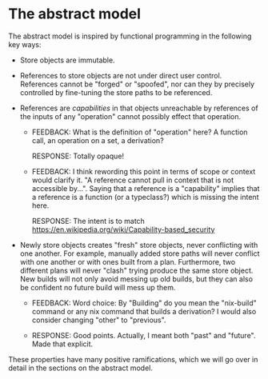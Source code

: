 # The abstract model

The abstract model is inspired by functional programming in the following key ways:

- Store objects are immutable.

- References to store objects are not under direct user control.
  References cannot be "forged" or "spoofed", nor can they by precisely controlled by fine-tuning the store paths to be referenced.

- References are *capabilities* in that objects unreachable by references of the inputs of any "operation" cannot possibly effect that operation.

    - FEEDBACK: What is the definition of "operation" here? A function call, an operation on a set, a derivation?

      RESPONSE: Totally opaque!

    - FEEDBACK: I think rewording this point in terms of scope or context would clarify it. "A reference cannot pull in context that is not accessible by...". Saying that a reference is a "capability" implies that a reference is a function (or a typeclass?) which is missing the intent here.

      RESPONSE: The intent is to match https://en.wikipedia.org/wiki/Capability-based_security

- Newly store objects creates "fresh" store objects, never conflicting with one another.
  For example, manually added store paths will never conflict with one another or with ones built from a plan.
  Furthermore, two different plans will never "clash" trying produce the same store object.
  New builds will not only avoid messing up old builds, but they can also be confident no future build will mess up them.

    - FEEDBACK: Word choice: By "Building" do you mean the "nix-build" command or any nix command that builds a derivation? I would also consider changing "other" to "previous".

    - RESPONSE: Good points. Actually, I meant both "past" and "future".
      Made that explicit.

These properties have many positive ramifications, which we will go over in detail in the sections on the abstract model.
